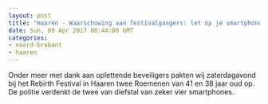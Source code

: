 ```yaml
---
layout: post
title: "Haaren - Waarschuwing aan festivalgangers: let op je smartphone"
date: Sun, 09 Apr 2017 08:44:00 GMT
categories: 
- noord-brabant 
- haaren 
---
```


Onder meer met dank aan oplettende beveiligers pakten wij zaterdagavond bij het Rebirth Festival in Haaren twee Roemenen van 41 en 38 jaar oud op. De politie verdenkt de twee van diefstal van zeker vier smartphones.
